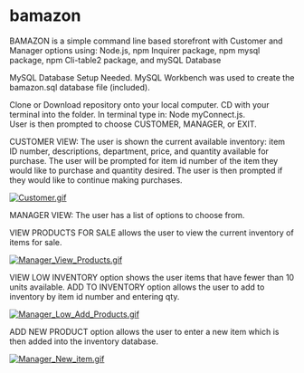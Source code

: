 # bamazon
BAMAZON
 is a simple command line based storefront with Customer and Manager options using:
Node.js, npm Inquirer package, npm mysql package, npm Cli-table2 package, and mySQL Database


MySQL Database Setup Needed.
MySQL Workbench was used to create the bamazon.sql database file (included).

Clone or Download repository onto your local computer.
CD with your terminal into the folder.
In terminal type in: Node myConnect.js.  
User is then prompted to choose CUSTOMER, MANAGER, or EXIT.

CUSTOMER VIEW:
The user is shown the current available inventory: 
item ID number, descriptions, department, price, and quantity available for purchase.
The user will be prompted for item id number of the item they would like to purchase and quantity desired.
The user is then prompted if they would like to continue making purchases.

[![Customer.gif](https://s26.postimg.org/7kcpf3mrt/Customer.gif)](https://postimg.org/image/su0bpy32d/)


MANAGER VIEW:
The user has a list of options to choose from.

VIEW PRODUCTS FOR SALE allows the user to view the current inventory of items for sale.

[![Manager_View_Products.gif](https://s26.postimg.org/l53he82kp/Manager_View_Products.gif)](https://postimg.org/image/9sqvwftvp/)

VIEW LOW INVENTORY option shows the user items that have fewer than 10 units available.
ADD TO INVENTORY option allows the user to add to inventory by item id number and entering qty.

[![Manager_Low_Add_Products.gif](https://s26.postimg.org/ssqdwj18p/Manager_Low_Add_Products.gif)](https://postimg.org/image/jky5ftu6d/)

ADD NEW PRODUCT option allows the user to enter a new item which is then added into the inventory database.

[![Manager_New_item.gif](https://s26.postimg.org/fsen03eo9/Manager_New_item.gif)](https://postimg.org/image/atr4lkav9/)






